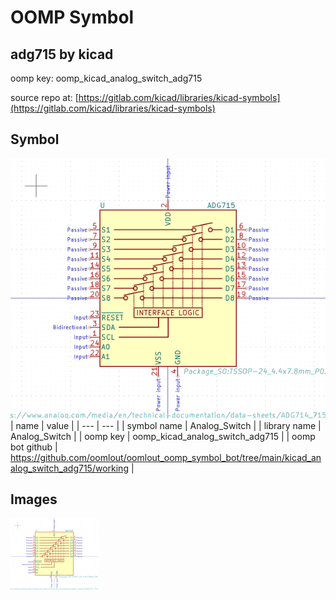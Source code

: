 # OOMP Symbol  
## adg715  by kicad  
  
oomp key: oomp_kicad_analog_switch_adg715  
  
source repo at: [https://gitlab.com/kicad/libraries/kicad-symbols](https://gitlab.com/kicad/libraries/kicad-symbols)  
## Symbol  
  
[![working.png](working_600.png)](working.png)  
| name | value | 
| --- | --- | 
| symbol name | Analog_Switch | 
| library name | Analog_Switch | 
| oomp key | oomp_kicad_analog_switch_adg715 | 
| oomp bot github | https://github.com/oomlout/oomlout_oomp_symbol_bot/tree/main/kicad_analog_switch_adg715/working | 
## Images  
  
[![working.png](working_140.png)](working.png)  
